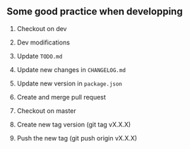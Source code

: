 ## Some good practice when developping

1. Checkout on dev

2. Dev modifications

3. Update `TODO.md`

4. Update new changes in `CHANGELOG.md`

5. Update new version in `package.json`

6. Create and merge pull request

7. Checkout on master

8. Create new tag version (git tag vX.X.X)

9. Push the new tag (git push origin vX.X.X)

